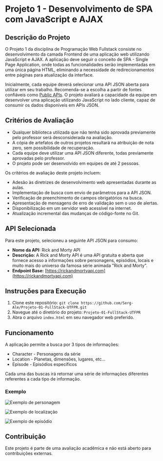 # Projeto 1 - Desenvolvimento de SPA com JavaScript e AJAX

## Descrição do Projeto

O Projeto 1 da disciplina de Programação Web Fullstack consiste no desenvolvimento da camada Frontend de uma aplicação web utilizando JavaScript e AJAX. A aplicação deve seguir o conceito de SPA - Single Page Application, onde todas as funcionalidades serão implementadas em uma única página HTML, eliminando a necessidade de redirecionamentos entre páginas para atualização da interface.

Inicialmente, cada equipe deverá selecionar uma API JSON aberta para utilizar em seu trabalho. Recomenda-se a escolha a partir de fontes confiáveis como [Public APIs](https://github.com/public-apis/public-apis). O projeto avaliará a capacidade da equipe em desenvolver uma aplicação utilizando JavaScript no lado cliente, capaz de consumir os dados disponíveis em APIs JSON.

## Critérios de Avaliação

- Qualquer biblioteca utilizada que não tenha sido aprovada previamente pelo professor será desconsiderada na avaliação.
- A cópia de artefatos de outros projetos resultará na atribuição de nota zero, sem possibilidade de recuperação.
- Cada equipe deve utilizar uma API JSON diferente, todas previamente aprovadas pelo professor.
- O projeto pode ser desenvolvido em equipes de até 2 pessoas.

Os critérios de avaliação deste projeto incluem:

- Adesão às diretrizes de desenvolvimento web apresentadas durante as aulas.
- Implementação de busca com envio de parâmetros para a API JSON.
- Verificação de preenchimento de campos obrigatórios na busca.
- Apresentação de mensagens de erro de validação sem o uso de alertas.
- Disponibilização em um servidor web acessível na internet.
- Atualização incremental das mudanças de código-fonte no Git.

## API Selecionada

Para este projeto, selecioneu a seguinte API JSON para consumo:

- **Nome da API:** Rick and Morty API
- **Descrição:** A Rick and Morty API é uma API gratuita e aberta que fornece acesso a informações sobre personagens, episódios, locais e muito mais do universo da famosa série animada "Rick and Morty".
- **Endpoint Base:** [https://rickandmortyapi.com](https://rickandmortyapi.com)

## Instruções para Execução

1. Clone este repositório: `git clone https://github.com/Serg-Ale/Projeto-01-FullStack-UTFPR.git`
2. Navegue até o diretório do projeto: `Projeto-01-FullStack-UTFPR`
3. Abra o arquivo `index.html` em seu navegador web preferido.

## Funcionamento

A aplicação permite a busca por 3 tipos de informações:
- Character - Personagens da série
- Location - Planetas, dimensões, lugares, etc...
- Episode - Episódios específicos

Cada uma das buscas irá retornar uma série de informações diferentes referentes a cada tipo de informação.

### Exemplo

  ![Exemplo de personagem](https://github.com/Serg-Ale/Projeto-01-FullStack-UTFPR/assets/74671270/63c9a22d-b4af-4fd0-ba75-5c0448fd68d3)

  ![Exemplo de localização](https://github.com/Serg-Ale/Projeto-01-FullStack-UTFPR/assets/74671270/84557872-654b-4109-9556-6ea3e8c138b4)
    
  ![Exemplo de episódio](https://github.com/Serg-Ale/Projeto-01-FullStack-UTFPR/assets/74671270/62f402b1-55e8-4dc9-bcc7-f241e25008db)


## Contribuição

Este projeto é parte de uma avaliação acadêmica e não está aberto para contribuições externas.
